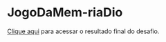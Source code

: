 # JogoDaMem-riaDio
[Clique aqui]([https://vmateus1234.github.io/trilha-css-desafio-01/](https://vmateus1234.github.io/JogoDaMem-riaDio/)) para acessar o resultado final do desafio.
